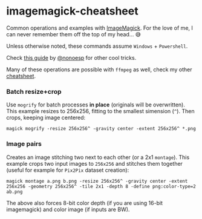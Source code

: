 # imagemagick-cheatsheet

Common operations and examples with [ImageMagick](https://imagemagick.org/index.php). For the love of me, I can never remember them off the top of my head... :sweat_smile:

Unless otherwise noted, these commands assume `Windows` + `Powershell`.

Check [this guide](https://nono.ma/ffmpeg-and-imagemagick-guide) by [@nonoesp](https://github.com/nonoesp) for other cool tricks. 

Many of these operations are possible with `ffmpeg` as well, check my other [cheatsheet](https://github.com/garciadelcastillo/ffmpeg-cheatsheet).

### Batch resize+crop

Use `mogrify` for batch processes **in place** (originals will be overwritten). This example resizes to 256x256, fitting to the smallest simension (`^`). Then crops, keeping image centered:

    magick mogrify -resize 256x256^ -gravity center -extent 256x256^ *.png

### Image pairs

Creates an image stitching two next to each other (or a 2x1 `montage`). This example crops two input images to `256x256` and stitches them together (useful for example for `Pix2Pix` dataset creation):

    magick montage a.png b.png -resize 256x256^ -gravity center -extent 256x256 -geometry 256x256^ -tile 2x1 -depth 8 -define png:color-type=2 ab.png
    
The above also forces 8-bit color depth (if you are using 16-bit imagemagick) and color image (if inputs are BW).
